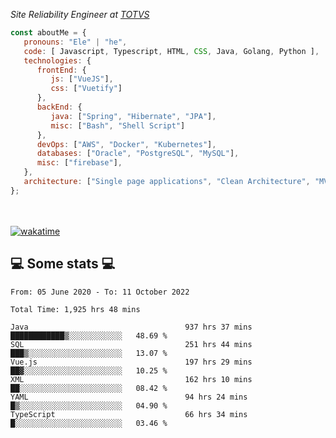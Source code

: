 <p><em>Site Reliability Engineer at <a href="https://www.totvs.com/">TOTVS</a></br>
</em></p>


```javascript
const aboutMe = {
   pronouns: "Ele" | "he",
   code: [ Javascript, Typescript, HTML, CSS, Java, Golang, Python ],
   technologies: {
      frontEnd: {
         js: ["VueJS"],
         css: ["Vuetify"]
      },
      backEnd: {
         java: ["Spring", "Hibernate", "JPA"],
         misc: ["Bash", "Shell Script"]
      },
      devOps: ["AWS", "Docker", "Kubernetes"],
      databases: ["Oracle", "PostgreSQL", "MySQL"],
      misc: ["firebase"],
   },
   architecture: ["Single page applications", "Clean Architecture", "MVC", "Microservices"],
};
```
</br></br>
[![wakatime](https://wakatime.com/badge/user/a3a8ed06-d304-4d6b-bc86-4adc418cdea7.svg)](https://wakatime.com/@a3a8ed06-d304-4d6b-bc86-4adc418cdea7)
<h2>💻 Some stats 💻</h2>

<!--START_SECTION:waka-->

```text
From: 05 June 2020 - To: 11 October 2022

Total Time: 1,925 hrs 48 mins

Java                                   937 hrs 37 mins ████████████▒░░░░░░░░░░░░   48.69 %
SQL                                    251 hrs 44 mins ███▒░░░░░░░░░░░░░░░░░░░░░   13.07 %
Vue.js                                 197 hrs 29 mins ██▓░░░░░░░░░░░░░░░░░░░░░░   10.25 %
XML                                    162 hrs 10 mins ██░░░░░░░░░░░░░░░░░░░░░░░   08.42 %
YAML                                   94 hrs 24 mins  █▒░░░░░░░░░░░░░░░░░░░░░░░   04.90 %
TypeScript                             66 hrs 34 mins  █░░░░░░░░░░░░░░░░░░░░░░░░   03.46 %
```

<!--END_SECTION:waka-->
